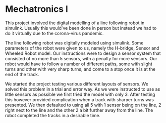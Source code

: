 # Mechatronics I

This project involved the digital modelling of a line following robot in simulink. Usually this would've been done in person but instead we had to do it virtually due to the corona-virus pandemic.

The line following robot was digitally modeled using simulink. Some parameters of the robot were given to us, namely the H-bridge, Sensor and Wheeled Robot model. Our instructions were to design a sensor system that consisted of no more than 5 sensors, with a penalty for more sensors. Our robot would have to follow a number of different paths, some with slight turns and other with very sharp turns, and come to a stop once it is at the end of the track.

We started the project testing various different layouts of sensors. We solved this problem in a trial and error way. As we were instructed to use as little sensors as possible we first tried the model with only 3. After testing this however provided complication when a track with sharper turns was presented. We then defaulted to using all 5 with 1 sensor being on the line, 2 right next to the line and the other 2 a bit further away from the line. The robot completed the tracks in a desirable time.
